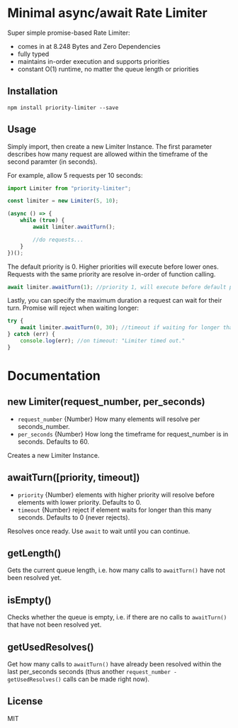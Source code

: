 # Minimal async/await Rate Limiter

Super simple promise-based Rate Limiter:

- comes in at 8.248 Bytes and Zero Dependencies
- fully typed
- maintains in-order execution and supports priorities
- constant O(1) runtime, no matter the queue length or priorities

## Installation

```shell
npm install priority-limiter --save
```

## Usage

Simply import, then create a new Limiter Instance. The first parameter describes how many request are allowed within the timeframe of the second paramter (in seconds).

For example, allow 5 requests per 10 seconds:

```javascript
import Limiter from "priority-limiter";

const limiter = new Limiter(5, 10);

(async () => {
	while (true) {
		await limiter.awaitTurn();

		//do requests...
	}
})();
```

The default priority is 0. Higher priorities will execute before lower ones. Requests with the same priority are resolve in-order of function calling.

```javascript
await limiter.awaitTurn(1); //priority 1, will execute before default priority 0.
```

Lastly, you can specify the maximum duration a request can wait for their turn. Promise will reject when waiting longer:

```javascript
try {
	await limiter.awaitTurn(0, 30); //timeout if waiting for longer than 30 seconds.
} catch (err) {
	console.log(err); //on timeout: "Limiter timed out."
}
```

# Documentation

## new Limiter(request_number, per_seconds)

- `request_number` {Number} How many elements will resolve per seconds_number.
- `per_seconds` {Number} How long the timeframe for request_number is in seconds. Defaults to 60.

Creates a new Limiter Instance.

## awaitTurn([priority, timeout])

- `priority` {Number} elements with higher priority will resolve before elements with lower priority. Defaults to 0.
- `timeout` {Number} reject if element waits for longer than this many seconds. Defaults to 0 (never rejects).

Resolves once ready. Use `await` to wait until you can continue.

## getLength()

Gets the current queue length, i.e. how many calls to `awaitTurn()` have not been resolved yet.

## isEmpty()

Checks whether the queue is empty, i.e. if there are no calls to `awaitTurn()` that have not been resolved yet.

## getUsedResolves()

Get how many calls to `awaitTurn()` have already been resolved within the last per_seconds seconds (thus another `request_number - getUsedResolves()` calls can be made right now).

## License

MIT
